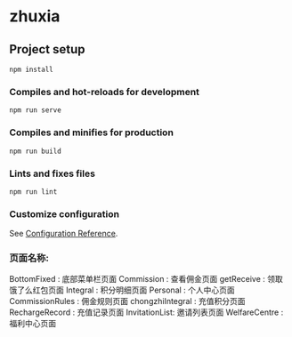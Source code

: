 # zhuxia

## Project setup
```
npm install
```

### Compiles and hot-reloads for development
```
npm run serve
```

### Compiles and minifies for production
```
npm run build
```

### Lints and fixes files
```
npm run lint
```

### Customize configuration
See [Configuration Reference](https://cli.vuejs.org/config/).




### 页面名称:
BottomFixed : 底部菜单栏页面
Commission : 查看佣金页面
getReceive : 领取饿了么红包页面
Integral : 积分明细页面
Personal : 个人中心页面
CommissionRules : 佣金规则页面
chongzhiIntegral : 充值积分页面
RechargeRecord : 充值记录页面
InvitationList: 邀请列表页面
WelfareCentre : 福利中心页面